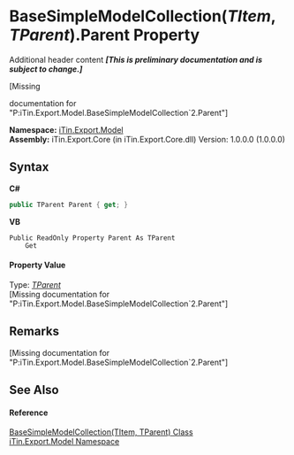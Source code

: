 # BaseSimpleModelCollection(*TItem*, *TParent*).Parent Property 
Additional header content _**\[This is preliminary documentation and is subject to change.\]**_

\[Missing <summary> documentation for "P:iTin.Export.Model.BaseSimpleModelCollection`2.Parent"\]

**Namespace:**&nbsp;<a href="ef57ffcc-e95e-b212-5a46-9aa6f5a3511f">iTin.Export.Model</a><br />**Assembly:**&nbsp;iTin.Export.Core (in iTin.Export.Core.dll) Version: 1.0.0.0 (1.0.0.0)

## Syntax

**C#**<br />
``` C#
public TParent Parent { get; }
```

**VB**<br />
``` VB
Public ReadOnly Property Parent As TParent
	Get
```


#### Property Value
Type: <a href="b4adb97a-faa8-dcba-4b06-9f20cda532a6">*TParent*</a><br />\[Missing <value> documentation for "P:iTin.Export.Model.BaseSimpleModelCollection`2.Parent"\]

## Remarks
\[Missing <remarks> documentation for "P:iTin.Export.Model.BaseSimpleModelCollection`2.Parent"\]

## See Also


#### Reference
<a href="b4adb97a-faa8-dcba-4b06-9f20cda532a6">BaseSimpleModelCollection(TItem, TParent) Class</a><br /><a href="ef57ffcc-e95e-b212-5a46-9aa6f5a3511f">iTin.Export.Model Namespace</a><br />